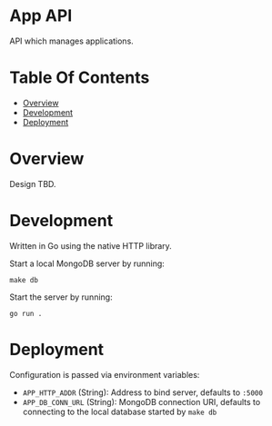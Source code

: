 # App API
API which manages applications.

# Table Of Contents
- [Overview](#overview)
- [Development](#development)
- [Deployment](#deployment)

# Overview
Design TBD.

# Development
Written in Go using the native HTTP library.  

Start a local MongoDB server by running:

```
make db
```

Start the server by running:

```
go run .
```

# Deployment
Configuration is passed via environment variables:

- `APP_HTTP_ADDR` (String): Address to bind server, defaults to `:5000`
- `APP_DB_CONN_URL` (String): MongoDB connection URI, defaults to connecting to
  the local database started by `make db`
